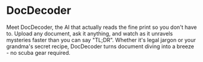 # DocDecoder

Meet DocDecoder, the AI that actually reads the fine print so you don't have to.
Upload any document, ask it anything, and watch as it unravels mysteries faster than you can say "TL;DR".
Whether it's legal jargon or your grandma's secret recipe, DocDecoder turns document diving into a breeze - no scuba gear required.
